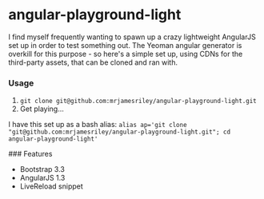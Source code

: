# angular-playground-light

I find myself frequently wanting to spawn up a crazy lightweight AngularJS set up in order to test something out. The Yeoman angular generator is overkill for this purpose - so here's a simple set up, using CDNs for the third-party assets, that can be cloned and ran with.

### Usage

1. `git clone git@github.com:mrjamesriley/angular-playground-light.git`
2. Get playing...

I have this set up as a bash alias:
`alias ap='git clone "git@github.com:mrjamesriley/angular-playground-light.git"; cd angular-playground-light'`

### Features

* Bootstrap 3.3
* AngularJS 1.3
* LiveReload snippet
